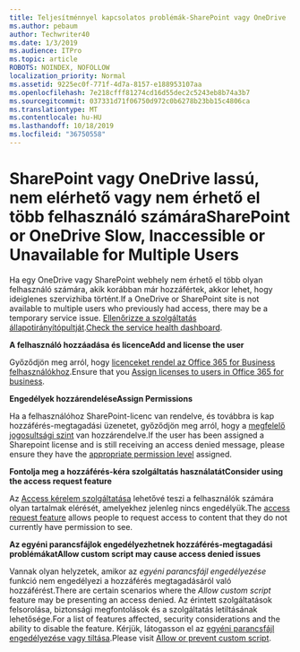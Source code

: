 ```yaml
---
title: Teljesítménnyel kapcsolatos problémák-SharePoint vagy OneDrive
ms.author: pebaum
author: Techwriter40
ms.date: 1/3/2019
ms.audience: ITPro
ms.topic: article
ROBOTS: NOINDEX, NOFOLLOW
localization_priority: Normal
ms.assetid: 9225ec0f-771f-4d7a-8157-e188953107aa
ms.openlocfilehash: 7e218cfff81274cd16d55dec2c5243eb8b74a3b7
ms.sourcegitcommit: 037331d71f06750d972c0b6278b23bb15c4806ca
ms.translationtype: MT
ms.contentlocale: hu-HU
ms.lasthandoff: 10/18/2019
ms.locfileid: "36750558"
---
```

# <a name="sharepoint-or-onedrive-slow-inaccessible-or-unavailable-for-multiple-users"></a><span data-ttu-id="50c03-102">SharePoint vagy OneDrive lassú, nem elérhető vagy nem érhető el több felhasználó számára</span><span class="sxs-lookup"><span data-stu-id="50c03-102">SharePoint or OneDrive Slow, Inaccessible or Unavailable for Multiple Users</span></span>

<span data-ttu-id="50c03-103">Ha egy OneDrive vagy SharePoint webhely nem érhető el több olyan felhasználó számára, akik korábban már hozzáfértek, akkor lehet, hogy ideiglenes szervizhiba történt.</span><span class="sxs-lookup"><span data-stu-id="50c03-103">If a OneDrive or SharePoint site is not available to multiple users who previously had access, there may be a temporary service issue.</span></span> <span data-ttu-id="50c03-104">[Ellenőrizze a szolgáltatás állapotirányítópultját](https://portal.office.com/adminportal/home#/servicehealth).</span><span class="sxs-lookup"><span data-stu-id="50c03-104">[Check the service health dashboard](https://portal.office.com/adminportal/home#/servicehealth).</span></span>

<span data-ttu-id="50c03-105">**A felhasználó hozzáadása és licence**</span><span class="sxs-lookup"><span data-stu-id="50c03-105">**Add and license the user**</span></span>

<span data-ttu-id="50c03-106">Győződjön meg arról, hogy [licenceket rendel az Office 365 for Business felhasználókhoz](https://docs.microsoft.com/office365/admin/subscriptions-and-billing/assign-licenses-to-users?view=o365-worldwide&amp;tabs=One).</span><span class="sxs-lookup"><span data-stu-id="50c03-106">Ensure that you [Assign licenses to users in Office 365 for business](https://docs.microsoft.com/office365/admin/subscriptions-and-billing/assign-licenses-to-users?view=o365-worldwide&amp;tabs=One).</span></span>


<span data-ttu-id="50c03-107">**Engedélyek hozzárendelése**</span><span class="sxs-lookup"><span data-stu-id="50c03-107">**Assign Permissions**</span></span>

<span data-ttu-id="50c03-108">Ha a felhasználóhoz SharePoint-licenc van rendelve, és továbbra is kap hozzáférés-megtagadási üzenetet, győződjön meg arról, hogy a [megfelelő jogosultsági szint](https://docs.microsoft.com/sharepoint/understanding-permission-levels) van hozzárendelve.</span><span class="sxs-lookup"><span data-stu-id="50c03-108">If the user has been assigned a Sharepoint license and is still receiving an access denied message, please ensure they have the [appropriate permission level](https://docs.microsoft.com/sharepoint/understanding-permission-levels) assigned.</span></span>

<span data-ttu-id="50c03-109">**Fontolja meg a hozzáférés-kéra szolgáltatás használatát**</span><span class="sxs-lookup"><span data-stu-id="50c03-109">**Consider using the access request feature**</span></span>

<span data-ttu-id="50c03-110">Az [Access kérelem szolgáltatása](https://support.office.com/article/Set-up-and-manage-access-requests-94B26E0B-2822-49D4-929A-8455698654B3) lehetővé teszi a felhasználók számára olyan tartalmak elérését, amelyekhez jelenleg nincs engedélyük.</span><span class="sxs-lookup"><span data-stu-id="50c03-110">The [access request feature](https://support.office.com/article/Set-up-and-manage-access-requests-94B26E0B-2822-49D4-929A-8455698654B3) allows people to request access to content that they do not currently have permission to see.</span></span>

<span data-ttu-id="50c03-111">**Az egyéni parancsfájlok engedélyezhetnek hozzáférés-megtagadási problémákat**</span><span class="sxs-lookup"><span data-stu-id="50c03-111">**Allow custom script may cause access denied issues**</span></span>

<span data-ttu-id="50c03-112">Vannak olyan helyzetek, amikor az *egyéni parancsfájl engedélyezése* funkció nem engedélyezi a hozzáférés megtagadásáról való hozzáférést.</span><span class="sxs-lookup"><span data-stu-id="50c03-112">There are certain scenarios where the *Allow custom script* feature may be presenting an access denied.</span></span> <span data-ttu-id="50c03-113">Az érintett szolgáltatások felsorolása, biztonsági megfontolások és a szolgáltatás letiltásának lehetősége.</span><span class="sxs-lookup"><span data-stu-id="50c03-113">For a list of features affected, security considerations and the ability to disable the feature.</span></span> <span data-ttu-id="50c03-114">Kérjük, látogasson el az [egyéni parancsfájl engedélyezése vagy tiltása](https://docs.microsoft.com/sharepoint/allow-or-prevent-custom-script).</span><span class="sxs-lookup"><span data-stu-id="50c03-114">Please visit [Allow or prevent custom script](https://docs.microsoft.com/sharepoint/allow-or-prevent-custom-script).</span></span>

